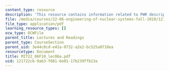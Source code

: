 ```yaml
---
content_type: resource
description: 'This resource contains information related to PWR description. '
file: /media/courses/22-06-engineering-of-nuclear-systems-fall-2010/121722cb9a63f6816e0117b239ffb13a_MIT22_06F10_lec06a.pdf
file_type: application/pdf
learning_resource_types: []
ocw_type: OCWFile
parent_title: Lectures and Readings
parent_type: CourseSection
parent_uid: 3e44c0cd-e41a-0732-a2e2-bc525a0718ea
resourcetype: Document
title: MIT22_06F10_lec06a.pdf
uid: 121722cb-9a63-f681-6e01-17b239ffb13a
---
```


